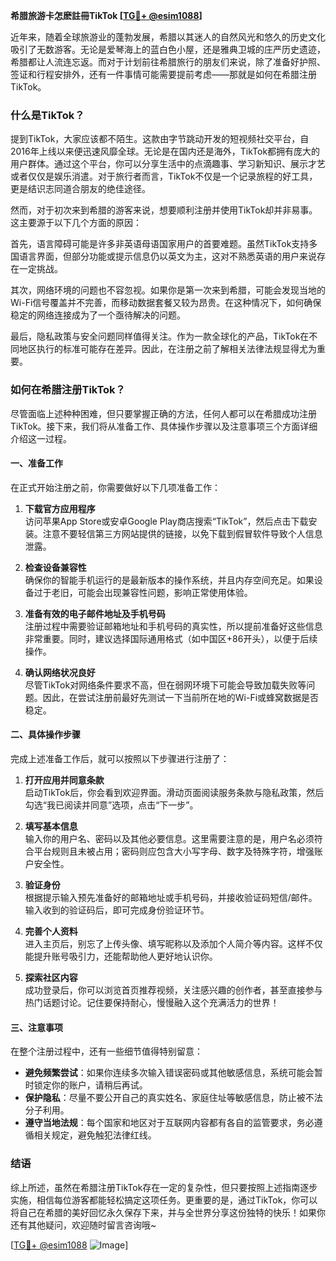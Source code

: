 **希腊旅游卡怎麽註冊TikTok [[TG💪+ @esim1088](https://t.me/s/esim1088)]**

近年来，随着全球旅游业的蓬勃发展，希腊以其迷人的自然风光和悠久的历史文化吸引了无数游客。无论是爱琴海上的蓝白色小屋，还是雅典卫城的庄严历史遗迹，希腊都让人流连忘返。而对于计划前往希腊旅行的朋友们来说，除了准备好护照、签证和行程安排外，还有一件事情可能需要提前考虑——那就是如何在希腊注册TikTok。

### 什么是TikTok？

提到TikTok，大家应该都不陌生。这款由字节跳动开发的短视频社交平台，自2016年上线以来便迅速风靡全球。无论是在国内还是海外，TikTok都拥有庞大的用户群体。通过这个平台，你可以分享生活中的点滴趣事、学习新知识、展示才艺或者仅仅是娱乐消遣。对于旅行者而言，TikTok不仅是一个记录旅程的好工具，更是结识志同道合朋友的绝佳途径。

然而，对于初次来到希腊的游客来说，想要顺利注册并使用TikTok却并非易事。这主要源于以下几个方面的原因：

首先，语言障碍可能是许多非英语母语国家用户的首要难题。虽然TikTok支持多国语言界面，但部分功能或提示信息仍以英文为主，这对不熟悉英语的用户来说存在一定挑战。

其次，网络环境的问题也不容忽视。如果你是第一次来到希腊，可能会发现当地的Wi-Fi信号覆盖并不完善，而移动数据套餐又较为昂贵。在这种情况下，如何确保稳定的网络连接成为了一个亟待解决的问题。

最后，隐私政策与安全问题同样值得关注。作为一款全球化的产品，TikTok在不同地区执行的标准可能存在差异。因此，在注册之前了解相关法律法规显得尤为重要。

### 如何在希腊注册TikTok？

尽管面临上述种种困难，但只要掌握正确的方法，任何人都可以在希腊成功注册TikTok。接下来，我们将从准备工作、具体操作步骤以及注意事项三个方面详细介绍这一过程。

#### 一、准备工作

在正式开始注册之前，你需要做好以下几项准备工作：

1. **下载官方应用程序**  
   访问苹果App Store或安卓Google Play商店搜索“TikTok”，然后点击下载安装。注意不要轻信第三方网站提供的链接，以免下载到假冒软件导致个人信息泄露。

2. **检查设备兼容性**  
   确保你的智能手机运行的是最新版本的操作系统，并且内存空间充足。如果设备过于老旧，可能会出现兼容性问题，影响正常使用体验。

3. **准备有效的电子邮件地址及手机号码**  
   注册过程中需要验证邮箱地址和手机号码的真实性，所以提前准备好这些信息非常重要。同时，建议选择国际通用格式（如中国区+86开头），以便于后续操作。

4. **确认网络状况良好**  
   尽管TikTok对网络条件要求不高，但在弱网环境下可能会导致加载失败等问题。因此，在尝试注册前最好先测试一下当前所在地的Wi-Fi或蜂窝数据是否稳定。

#### 二、具体操作步骤

完成上述准备工作后，就可以按照以下步骤进行注册了：

1. **打开应用并同意条款**  
   启动TikTok后，你会看到欢迎界面。滑动页面阅读服务条款与隐私政策，然后勾选“我已阅读并同意”选项，点击“下一步”。

2. **填写基本信息**  
   输入你的用户名、密码以及其他必要信息。这里需要注意的是，用户名必须符合平台规则且未被占用；密码则应包含大小写字母、数字及特殊字符，增强账户安全性。

3. **验证身份**  
   根据提示输入预先准备好的邮箱地址或手机号码，并接收验证码短信/邮件。输入收到的验证码后，即可完成身份验证环节。

4. **完善个人资料**  
   进入主页后，别忘了上传头像、填写昵称以及添加个人简介等内容。这样不仅能提升账号吸引力，还能帮助他人更好地认识你。

5. **探索社区内容**  
   成功登录后，你可以浏览首页推荐视频，关注感兴趣的创作者，甚至直接参与热门话题讨论。记住要保持耐心，慢慢融入这个充满活力的世界！

#### 三、注意事项

在整个注册过程中，还有一些细节值得特别留意：

- **避免频繁尝试**：如果你连续多次输入错误密码或其他敏感信息，系统可能会暂时锁定你的账户，请稍后再试。
- **保护隐私**：尽量不要公开自己的真实姓名、家庭住址等敏感信息，防止被不法分子利用。
- **遵守当地法规**：每个国家和地区对于互联网内容都有各自的监管要求，务必遵循相关规定，避免触犯法律红线。

### 结语

综上所述，虽然在希腊注册TikTok存在一定的复杂性，但只要按照上述指南逐步实施，相信每位游客都能轻松搞定这项任务。更重要的是，通过TikTok，你可以将自己在希腊的美好回忆永久保存下来，并与全世界分享这份独特的快乐！如果你还有其他疑问，欢迎随时留言咨询哦~

[[TG💪+ @esim1088](https://t.me/s/esim1088) ![Image](https://i.postimg.cc/4NQfJmqS/Snipaste-2025-05-13-00-14-12.png)]